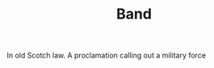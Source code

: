 ---
title: Band
letter: B
permalink: "/definitions/band.html"
body: In old Scotch law. A proclamation calling out a military force
published_at: '2018-07-07'
source: Black's Law Dictionary
layout: post
---